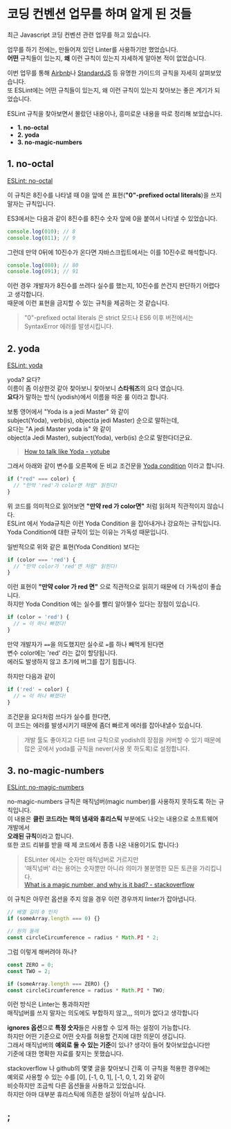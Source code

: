 
# 코딩 컨벤션 업무를 하며 알게 된 것들

최근 Javascript 코딩 컨벤션 관련 업무를 하고 있습니다.  

업무를 하기 전에는, 만들어져 있던 Linter를 사용하기만 했었습니다.  
**어떤** 규칙들이 있는지, **왜** 이런 규칙이 있는지 자세하게 알아본 적이 없었습니다.  

이번 업무를 통해 [Airbnb](https://github.com/airbnb/javascript)나 [StandardJS](https://standardjs.com/) 등 유명한 가이드의 규칙을 자세히 살펴보았습니다.  
또 ESLint에는 어떤 규칙들이 있는지, 왜 이런 규칙이 있는지 찾아보는 좋은 계기가 되었습니다.  

ESLint 규칙을 찾아보면서 몰랐던 내용이나, 흥미로운 내용을 따로 정리해 보았습니다.  

 - **1. no-octal**  
 - **2. yoda**  
 - **3. no-magic-numbers**  


## 1. no-octal
[ESLint: no-octal](https://eslint.org/docs/rules/no-octal)  

이 규칙은 8진수를 나타낼 때 0을 앞에 쓴 표현(**"0"-prefixed octal literals**)을 쓰지 말자는 규칙입니다.  

ES3에서는 다음과 같이 8진수를 8진수 숫자 앞에 0을 붙여서 나타낼 수 있었습니다.  

```javascript
console.log(010); // 8
console.log(011); // 9
```

그런데 만약 0뒤에 10진수가 온다면 자바스크립트에서는 이를 10진수로 해석합니다.

```javascript
console.log(080); // 80
console.log(091); // 91
```
  
이런 경우 개발자가 8진수를 쓰려다 실수를 했는지, 10진수를 쓴건지 판단하기 어렵다고 생각합니다.  
때문에 이런 표현을 금지할 수 있는 규칙을 제공하는 것 같습니다.
   
> "0"-prefixed octal literals 은 strict 모드나 ES6 이후 버전에서는  
> SyntaxError 에러를 발생시킵니다.  


## 2. yoda
[ESLint: yoda](https://eslint.org/docs/rules/yoda)  

yoda? 요다?  
이름이 좀 이상한것 같아 찾아보니 찾아보니 **스타워즈**의 요다 였습니다.  
**요다**가 말하는 방식 (yodish)에서 이름을 따온 룰 이라고 합니다.  

보통 영어에서 "Yoda is a jedi Master" 와 같이  
subject(Yoda), verb(is), object(a jedi Master) 순으로 말하는데,  
요다는 "A jedi Master yoda is" 와 같이  
object(a Jedi Master), subject(Yoda), verb(is) 순으로 말한다더군요.  
  
> [How to talk like Yoda - yotube](https://www.youtube.com/watch?v=O8yXTxodxrg)  
  
그래서 아래와 같이 변수를 오른쪽에 둔 비교 조건문을 [Yoda condition](https://en.wikipedia.org/wiki/Yoda_conditions) 이라고 합니다.  

```javascript
if ("red" === color) {
  // "만약 'red'가 color면 처럼" 읽힌다!
}
```
  
위 코드를 의미적으로 읽어보면 **"만약 red 가 color면"** 처럼 읽혀져 직관적이지 않습니다.  
ESLint 에서 Yoda규칙은 이런 Yoda Condition 을 잡아내거나 강요하는 규칙입니다.  
Yoda Condition에 대한 규칙이 있는 이유는 가독성 때문입니다.  
  
일반적으로 위와 같은 표현(Yoda Condition) 보다는
```javascript
if (color === 'red') {
  // "만약 color가 'red'면 처럼" 읽힌다!
}
```
이런 표현이 **"만약 color 가 red 면"** 으로 직관적으로 읽히기 때문에 더 가독성이 좋습니다.  
하지만 Yoda Condition 에는 실수를 빨리 알아챌수 있다는 장점이 있습니다.
```javascript
if (color = 'red') {
  // = 이 하나 빠졌다!
}
```
만약 개발자가 `==`을 의도했지만 실수로 `=`를 하나 빼먹게 된다면  
변수 color에는 'red' 라는 값이 할당됩니다.  
에러도 발생하지 않고 초기에 버그를 잡기 힘듭니다.  

하지만 다음과 같이
```javascript
if ('red' = color) {
  // = 이 하나 빠졌다!
}
```
조건문을 요다처럼 쓰다가 실수를 한다면,  
이 코드는 에러를 발생시키기 때문에 좀더 빠르게 에러를 잡아내낼수 있습니다.  

> 개발 툴도 좋아지고 다른 lint 규칙으로 yodish의 장점을 커버할 수 있기 때문에  
> 많은 곳에서 yoda를 규칙을 never(사용 못 하도록)로 설정합니다.  


## 3. no-magic-numbers
[ESLint: no-magic-numbers](https://eslint.org/docs/rules/no-magic-numbers)  

no-magic-numbers 규칙은 매직넘버(magic number)를 사용하지 못하도록 하는 규칙입니다.  
이 내용은 **클린 코드라는 책의 냄새와 휴리스틱** 부분에도 나오는 내용으로 소프트웨어 개발에서  
**오래된 규칙**이라고 합니다.  
또한 코드 리뷰를 받을 때 제 코드에서 종종 나온 내용이기도 합니다:)
  
> ESLinter 에서는 숫자만 매직넘버로 거르지만  
> '매직넘버' 라는 용어는 숫자뿐만 아니라 의미가 불분명한 모든 토큰을 가리킵니다.  
> [What is a magic number, and why is it bad? - stackoverflow](https://stackoverflow.com/questions/47882/what-is-a-magic-number-and-why-is-it-bad)
  
이 규칙은 아무런 옵션을 주지 않을 경우 이런 경우까지 linter가 잡아냅니다.  

```javascript
// 배열 길이 0 인지
if (someArray.length === 0) {}

// 원의 둘레
const circleCircumference = radius * Math.PI * 2;  
```
그럼 이렇게 해버려야 하나?  
```javascript
const ZERO = 0;
const TWO = 2;

if (someArray.length === ZERO) {}
const circleCircumference = radius * Math.PI * TWO;
```
이런 방식은 Linter는 통과하지만  
매직넘버를 쓰지 말자는 의도에도 부합하지 않고,,, 의미가 없다고 생각합니다

**ignores 옵션**으로 **특정 숫자**들은 사용할 수 있게 하는 설정이 가능합니다.  
하지만 어떤 기준으로 어떤 숫자를 허용할 건지에 대한 의문이 생깁니다.  
그래서 매직넘버의 **예외로 둘 수 있는 기준**이 있나? 생각이 들어 찾아보았습니다만  
기준에 대한 명확한 자료를 찾지는 못했습니다.  

stackoverflow 나 github의 몇몇 글을 찾아보니 간혹 이 규칙을 적용한 경우에는  
예외로 사용할 수 있는 수를 \[0\], \[-1, 0, 1\], \[-1, 0, 1, 2\] 와 같이  
비슷하지만 조금씩 다른 옵션들을 사용하고 있었습니다.  
하지만 아마 대부분 휴리스틱에 의존한 설정이 아닐까 싶습니다.  

## ;